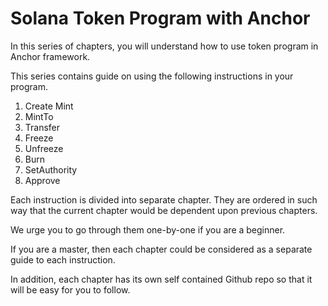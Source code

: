# Solana Token Program with Anchor

In this series of chapters, you will understand how to use token program in Anchor framework.

This series contains guide on using the following instructions in your program.
1. Create Mint
2. MintTo
3. Transfer 
4. Freeze
5. Unfreeze
6. Burn
7. SetAuthority
8. Approve 


Each instruction is divided into separate chapter. They are ordered in such way that the current chapter would be dependent upon previous chapters.

We urge you to go through them one-by-one if you are a beginner. 

If you are a master, then each chapter could be considered as a separate guide to each instruction.

In addition, each chapter has its own self contained Github repo so that it will be easy for you to follow.